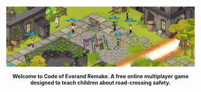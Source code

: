 <p align="center">
  <img src="https://github.com/HaywoodSolutions/code-of-everand/raw/master/media/cover.jpeg"/>
</p>

<div align="center">


<p align="center">
  <strong>Welcome to Code of Everand Remake. A free online multiplayer game designed to teach children about road-crossing safety.</strong>
</p>